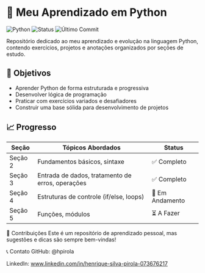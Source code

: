 # 🐍 Meu Aprendizado em Python

![Python](https://img.shields.io/badge/Python-3.x-blue?logo=python)
![Status](https://img.shields.io/badge/Status-Em%20Desenvolvimento-brightgreen)
![Último Commit](https://img.shields.io/github/last-commit/hpirola/meu-aprendizado-python)

Repositório dedicado ao meu aprendizado e evolução na linguagem Python, contendo exercícios, projetos e anotações organizados por seções de estudo.

## 🎯 Objetivos

- Aprender Python de forma estruturada e progressiva
- Desenvolver lógica de programação
- Praticar com exercícios variados e desafiadores
- Construir uma base sólida para desenvolvimento de projetos

## 📈 Progresso

| Seção | Tópicos Abordados | Status |
|-------|-------------------|--------|
| Seção 2 | Fundamentos básicos, sintaxe | ✅ Completo |
| Seção 3 | Entrada de dados, tratamento de erros, operações | ✅ Completo |
| Seção 4 | Estruturas de controle (if/else, loops) | 🚧 Em Andamento |
| Seção 5 | Funções, módulos | ⏳ A Fazer |


🤝 Contribuições
Este é um repositório de aprendizado pessoal, mas sugestões e dicas são sempre bem-vindas!

📞 Contato
GitHub: @hpirola

LinkedIn: www.linkedin.com/in/henrique-silva-pirola-073676217
